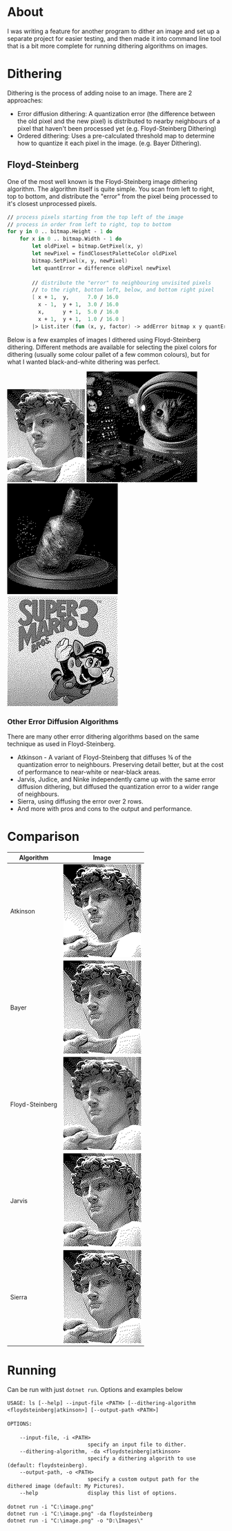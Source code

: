 # About
I was writing a feature for another program to dither an image and set up a separate project for easier testing, and then made it into command line tool that is a bit more complete for running dithering algorithms on images.

# Dithering

Dithering is the process of adding noise to an image. 
There are 2 approaches:
  - Error diffusion dithering: A quantization error (the difference between the old pixel and the new pixel) is distributed to nearby neighbours of a pixel that haven't been processed yet (e.g. Floyd-Steinberg Dithering)
  - Ordered dithering: Uses a pre-calculated threshold map to determine how to quantize it each pixel in the image. (e.g. Bayer Dithering).

## Floyd-Steinberg

One of the most well known is the Floyd-Steinberg image dithering algorithm. The algorithm itself is quite simple. You scan from left to right, top to bottom, and distribute the "error" from the pixel being processed to it's closest unprocessed pixels.

``` FSharp
// process pixels starting from the top left of the image
// process in order from left to right, top to bottom
for y in 0 .. bitmap.Height - 1 do
    for x in 0 .. bitmap.Width - 1 do
        let oldPixel = bitmap.GetPixel(x, y)
        let newPixel = findClosestPaletteColor oldPixel
        bitmap.SetPixel(x, y, newPixel)
        let quantError = difference oldPixel newPixel

        // distribute the "error" to neighbouring unvisited pixels
        // to the right, bottom left, below, and bottom right pixel
        [ x + 1,  y,      7.0 / 16.0
          x - 1,  y + 1,  3.0 / 16.0
          x,      y + 1,  5.0 / 16.0
          x + 1,  y + 1,  1.0 / 16.0 ]
        |> List.iter (fun (x, y, factor) -> addError bitmap x y quantError factor)
```

Below is a few examples of images I dithered using Floyd-Steinberg dithering. Different methods are available for selecting the pixel colors for dithering (usually some colour pallet of a few common colours), but for what I wanted black-and-white dithering was perfect.

![Statue of David dithered](./assets/floydsteinberg.png)
![Astro cat dithered](./assets/astrocat.png)
![Dark Souls Estus Flask dithered](./assets/flask.png)
![Super Mario Bros. 3 dithered](./assets/mario.png)

### Other Error Diffusion Algorithms

There are many other error dithering algorithms based on the same technique as used in Floyd-Steinberg.
 - Atkinson - A variant of Floyd-Steinberg that diffuses ¾ of the quantization error to neighbours. Preserving detail better, but at the cost of performance to near-white or near-black areas. 
 - Jarvis, Judice, and Ninke independently came up with the same error diffusion dithering, but diffused the quantization error to a wider range of neighbours. 
 - Sierra, using diffusing the error over 2 rows.
 - And more with pros and cons to the output and performance.

# Comparison

| Algorithm                   | Image                                                               |
|-----------------------------|---------------------------------------------------------------------|
| Atkinson                    | ![Atkinson Dithering](./assets/comparison/atkinson.png)             |
| Bayer                       | ![Bayer Dithering](./assets/comparison/bayer.png)                   |
| Floyd-Steinberg             | ![Floyd-Steinberg Dithering](./assets/comparison/floydsteinberg.png)|
| Jarvis                      | ![Jarvis Dithering](./assets/comparison/jarvis.png)                 |
| Sierra                      | ![Sierra Dithering](./assets/comparison/sierra.png)                 |

# Running

Can be run with just `dotnet run`. Options and examples below

``` 
USAGE: ls [--help] --input-file <PATH> [--dithering-algorithm <floydsteinberg|atkinson>] [--output-path <PATH>]

OPTIONS:

    --input-file, -i <PATH>
                          specify an input file to dither.
    --dithering-algorithm, -da <floydsteinberg|atkinson>
                          specify a dithering algorith to use (default: floydsteinberg).
    --output-path, -o <PATH>
                          specify a custom output path for the dithered image (default: My Pictures).
    --help                display this list of options.

dotnet run -i "C:\image.png" 
dotnet run -i "C:\image.png" -da floydsteinberg
dotnet run -i "C:\image.png" -o "D:\Images\"
```